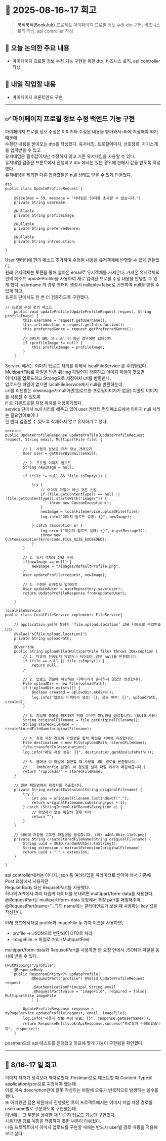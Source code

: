# 📅 2025-08-16~17 회고

> **북적북적(BookJuk)** 프로젝트 마이페이지 프로필 정보 수정 dto 구현, 비즈니스 로직 작성, api controller 작성

## 🧭 오늘 논의한 주요 내용
 
* 마이페이지 프로필 정보 수정 기능 구현을 위한 dto, 비즈니스 로직, api controller 작성

## 🚩 내일 작업할 내용

* 마이페이지 프론트엔드 구현
---

## ✅ 마이페이지 프로필 정보 수정 백엔드 기능 구현
마이페이지 프로필 정보 수정은 이미지와 수정된 내용을 받아와서 db에 저장해야 되기때문에   
수정한 내용을 받아오는 dto를 작성했다. 유저네임, 프로필이미지, 선호장르, 자기소개를 입력받을 수 있고   
유저네임은 필수값이지만 수정하지 않고 기존 유저네임을 사용할 수 있다.   
유저네임 검증은 프론트에서 진행하고 dto 에서는 있는 경우에 한해서 값을 받도록 작성했다.   
유저네임을 제외한 다른 입력값들은 null 상태도 받을 수 있게 만들었다.
```
dto
public class UpdateProfileRequest {

    @Size(max = 50, message = "닉네임은 50자를 초과할 수 없습니다.")
    private String username;

    @Nullable
    private String profileImage;

    @Nullable
    private String preferredGenre;

    @Nullable
    private String introduction;

}
```
User 엔터티에 편의 메소드 추가하여 수정된 내용을 유저객체에 반영할 수 있게 만들었다.   
원래 유저객체는 토큰을 통해 알아온 email로 유저객체를 가져온다. 가져온 유저객체의
편의 메소드 updateProfile을 사용하여 새로 입력된 프로필 수정 내용을 반영할 수 있게 했다.
username 의 경우 엔터티 생성시 nullable=false로 선언하여 null을 받을 수 없게 하고   
프론트 단에서도 한 번 더 검증하도록 구현했다.  
```
// 프로필 수정 편의 메소드
    public void updateProfile(UpdateProfileRequest request, String profileImage) {
        this.username = request.getUsername();
        this.introduction = request.getIntroduction();
        this.preferredGenre = request.getPreferredGenre();

        // 이미지 URL 이 null 이 아닌 경우에만 업데이트
        if (profileImage != null) {
            this.profileImage = profileImage;
        }
    }
```
Service 에서는 이미지 업로드 처리를 위해서 localFileService 를 주입받았다.   
MultipartFile로 파일을 받은 뒤 img 파일인지 검증하고 이미지 파일이 맞으면   
이미지를 업로드하고 Strong으로 저장위치 url를 반환한다.   
업로드한 파일이 없으면 localFileService에서 null을 반환하는데   
url를 리턴받는 newImage가 null이면(업로드한 프로필이미지가 없음) 디폴트 이미지를 사용할 수 있도록   
if 로 기본프로필 저장 위치를 저장하게했다.    
service 단에서 null 처리를 해주고 있어 user 엔터티 편의메소드에서 이미지 null 처리는 필요없어보이나   
한 번더 검증할 수 있도록 삭제하지 않고 유지하기로 했다.
```
service
public UpdateProfileResponse updateProfile(UpdateProfileRequest request, String email, MultipartFile file) {

        // 1. 사용자 정보로 유저 정보 가져오기
        User user = getUserByEmail(email);

        // 2. 프로필 이미지 업로드
        String newImage = null;

        if (file != null && !file.isEmpty()) {

            try {
                // 이미지 파일이 아닌 것은 스킵
                if (file.getContentType() == null || !file.getContentType().startsWith("image/")) {
                    throw new CustomException();
                }
                newImage = localFileService.uploadFile(file);
                log.info("이미지 업로드 성공: {}", newImage);

            } catch (Exception e) {
                log.error("이미지 업로드 실패: {}", e.getMessage());
                throw new CustomException(ErrorCode.FILE_SIZE_EXCEEDED);
            }
        }

        // 3. 유저 객체에 정보 수정
        if(newImage == null) {
            newImage = "/images/defaultProfile.png";
        }
        user.updateProfile(request, newImage);

        // 4. 수정된 유저정보 업데이트
        User updatedUser = userRepository.save(user);
        return UpdateProfileResponse.from(updatedUser);

    }

localFileService
public class LocalFileService implements FileService{

    // application.yml에 설정한 'file.upload.location' 값을 자동으로 주입받습니다.
    @Value("${file.upload.location}")
    private String uploadPath;

    @Override
    public String uploadFile(MultipartFile file) throws IOException {
        // 1. 파일이 전송되지 않았거나 비어있는 경우 null을 반환합니다.
        if (file == null || file.isEmpty()) {
            return null;
        }

        // 2. 업로드 경로에 해당하는 디렉터리가 존재하지 않으면 생성합니다.
        File uploadDir = new File(uploadPath);
        if (!uploadDir.exists()) {
            boolean created = uploadDir.mkdirs();
            log.info("업로드 디렉터리 생성: {}, 성공 여부: {}", uploadPath, created);
        }

        // 3. 파일명 중복을 방지하기 위해 고유한 파일명을 생성합니다. (UUID 사용)
        String originalFilename = file.getOriginalFilename();
        String storedFileName = createStoredFileName(originalFilename);

        // 4. 최종 저장 경로와 파일명을 합쳐 파일을 서버에 저장합니다.
        File destination = new File(uploadPath, storedFileName);
        file.transferTo(destination);
        log.info("파일 저장 성공: {}", destination.getAbsolutePath());

        // 5. 웹에서 이 파일에 접근할 때 사용할 URL 경로를 반환합니다.
        //    (WebConfig 설정이 이 경로를 실제 파일 위치와 매핑해줍니다.)
        return "/uploads/" + storedFileName;
    }

    // 원본 파일명에서 확장자를 추출합니다.
    private String extractExtension(String originalFilename) {
        try {
            int pos = originalFilename.lastIndexOf(".");
            return originalFilename.substring(pos + 1);
        } catch (StringIndexOutOfBoundsException e) {
            // 확장자가 없는 파일의 경우 처리
            return "";
        }
    }

    // 서버에 저장될 고유한 파일명을 생성합니다. (예: a4e6-8b1e-11e9.png)
    private String createStoredFileName(String originalFilename) {
        String uuid = UUID.randomUUID().toString();
        String extension = extractExtension(originalFilename);
        return uuid + "." + extension;
    }

}
```
api controller에서는 이미지, json 등 여러타입을 파라미터로 받아야 해서 기존에 Post 요청에서 사용하던   
RequsetBody 대신 RequsetPart를 사용했다.   
하나의 API에서 여러 타입의 데이터를 보내려면 multipart/form-data를 사용한다.   
@RequestPart는 multipart/form-data 요청에서 특정 part를 매핑해주며,   
@RequestPart(name="…")의 name에는 클라이언트가 보낼 때 사용하는 key 값을 작성한다.   

아래 코드에서처럼 profile과 imageFile 두 가지 이름을 사용하면,
- profile → JSON으로 변환되어 DTO로 처리
- imageFile → 파일로 처리 (MultipartFile)
  
multipart/form-data와 RequsetPart를 사용하면 한 요청 안에서 JSON과 파일을 동시에 받을 수 있다.
```
@PutMapping("/profile")
    @ResponseBody
    public ResponseEntity<?> updateProfile(
            @RequestPart("profile") @Valid UpdateProfileRequest request
            ,@AuthenticationPrincipal String email
            ,@RequestPart(value = "imageFile", required = false) MultipartFile imageFile
            ) {

        UpdateProfileResponse response = myPageService.updateProfile(request, email, imageFile);
        log.info("사용자 정보 수정 완료: {}", response.getUsername());
        return ResponseEntity.ok(ApiResponse.success("프로필이 수정되었습니다", response));
    }
```
postman으로 api 테스트를 진행했고 목표에 맞게 기능이 구현됨을 확인했다.

---

## 💭 8/16~17 일 회고
이미지 처리가 생각보다 까다로웠다. Postman으로 테스트할 때 Content-Type을 application/json으로 지정해야 했는데   
이를 계속 description란에 잘못 작성하는 바람에 오류가 반복적으로 발생하는 실수를 했다.   
또 아쉬웠던 점은 학원에서 진행했던 토이 프로젝트에서는 이미지 파일 저장 경로를 username별로 구분하도록 구현했는데   
이번에는 그 부분을 생략한 채 단순히 업로드 기능만 구현했다.   
사용자별 경로 매핑을 적용하지 못한 부분이 아쉬웠다.   
다음 프로젝트에서 이미지 업로드를 구현할 때에는 반드시 user별 경로 매핑을 적용해보고 싶다.


